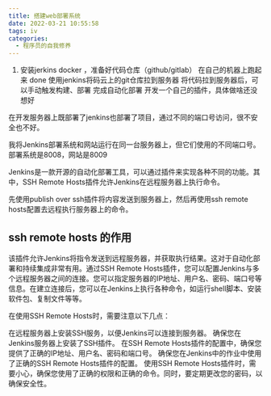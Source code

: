 ```yaml
---
title: 搭建web部署系统
date: 2022-03-21 10:55:58
tags: iv
categories:
  - 程序员的自我修养
---
```

1. 安装jerkins docker ，准备好代码仓库（github/gitlab）
在自己的机器上跑起来 done
使用jenkins将码云上的git仓库拉到服务器
将代码拉到服务器后，可以手动触发构建、部署
完成自动化部署
开发一个自己的插件，具体做啥还没想好

在开发服务器上既部署了jenkins也部署了项目，通过不同的端口号访问，很不安全也不好。


我将Jenkins部署系统和网站运行在同一台服务器上，但它们使用的不同端口号。部署系统是8008，网站是8009

Jenkins是一款开源的自动化部署工具，可以通过插件来实现各种不同的功能。其中，SSH Remote Hosts插件允许Jenkins在远程服务器上执行命令。


先使用publish over ssh插件将内容发送到服务器上，然后再使用ssh remote hosts配置去远程执行服务器上的命令。
## ssh remote hosts 的作用
该插件允许Jenkins将指令发送到远程服务器，并获取执行结果。这对于自动化部署和持续集成非常有用。通过SSH Remote Hosts插件，您可以配置Jenkins与多个远程服务器之间的连接。您可以指定服务器的IP地址、用户名、密码、端口号等信息。在建立连接后，您可以在Jenkins上执行各种命令，如运行shell脚本、安装软件包、复制文件等等。

在使用SSH Remote Hosts时，需要注意以下几点：

在远程服务器上安装SSH服务，以便Jenkins可以连接到服务器。
确保您在Jenkins服务器上安装了SSH插件。
在SSH Remote Hosts插件的配置中，确保您提供了正确的IP地址、用户名、密码和端口号。
确保您在Jenkins中的作业中使用了正确的SSH Remote Hosts插件的配置。
使用SSH Remote Hosts插件时，需要小心，确保您使用了正确的权限和正确的命令。同时，要定期更改您的密码，以确保安全性。